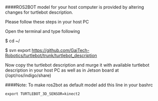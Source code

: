 ####ROS2BOT model for your host computer is provided by altering changes for turtlebot description.

Please follow these steps in your host  PC 

  Open the terminal and type following
  
  $ cd ~/
  
  $ svn export https://github.com/GaiTech-Robotics/turtlebot/trunk/turtlebot_description
  
  Now copy the turtlebot description and murge it with available turtlebot description in your host PC as well as in Jetson board at (/opt/ros/indigo/share)

####Note: To make ros2bot as default model add this line in your bashrc

    export TURTLEBOT_3D_SENSOR=kinect2
